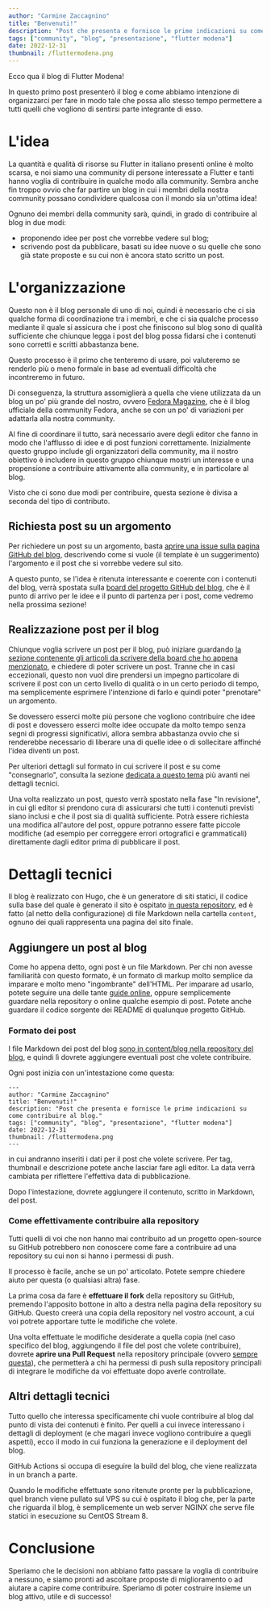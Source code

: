 ```yaml
---
author: "Carmine Zaccagnino"
title: "Benvenuti!"
description: "Post che presenta e fornisce le prime indicazioni su come contribuire al blog."
tags: ["community", "blog", "presentazione", "flutter modena"]
date: 2022-12-31
thumbnail: /fluttermodena.png
---
```


Ecco qua il blog di Flutter Modena!

In questo primo post presenterò il blog e come abbiamo intenzione di organizzarci per fare in modo tale che possa allo stesso tempo permettere a tutti quelli che vogliono di sentirsi parte integrante di esso.

# L'idea

La quantità e qualità di risorse su Flutter in italiano presenti online è molto scarsa, e noi siamo una community di persone interessate a Flutter e tanti hanno voglia di contribuire in qualche modo alla community. Sembra anche fin troppo ovvio che far partire un blog in cui i membri della nostra community possano condividere qualcosa con il mondo sia un'ottima idea!

Ognuno dei membri della community sarà, quindi, in grado di contribuire al blog in due modi:

* proponendo idee per post che vorrebbe vedere sul blog;
* scrivendo post da pubblicare, basati su idee nuove o su quelle che sono già state proposte e su cui non è ancora stato scritto un post.

# L'organizzazione

Questo non è il blog personale di uno di noi, quindi è necessario che ci sia qualche forma di coordinazione tra i membri, e che ci sia qualche processo mediante il quale si assicura che i post che finiscono sul blog sono di qualità sufficiente che chiunque legga i post del blog possa fidarsi che i contenuti sono corretti e scritti abbastanza bene.

Questo processo è il primo che tenteremo di usare, poi valuteremo se renderlo più o meno formale in base ad eventuali difficoltà che incontreremo in futuro.

Di conseguenza, la struttura assomiglierà a quella che viene utilizzata da un blog un po' più grande del nostro, ovvero [Fedora Magazine](https://fedoramagazine.org/), che è il blog ufficiale della community Fedora, anche se con un po' di variazioni per adattarla alla nostra community.

Al fine di coordinare il tutto, sarà necessario avere degli editor che fanno in modo che l'afflusso di idee e di post funzioni correttamente. Inizialmente questo gruppo include gli organizzatori della community, ma il nostro obiettivo è includere in questo gruppo chiunque mostri un interesse e una propensione a contribuire attivamente alla community, e in particolare al blog.

Visto che ci sono due modi per contribuire, questa sezione è divisa a seconda del tipo di contributo.

## Richiesta post su un argomento

Per richiedere un post su un argomento, basta [aprire una issue sulla pagina GitHub del blog](https://github.com/FlutterModena/blog/issues), descrivendo come si vuole (il template è un suggerimento) l'argomento e il post che si vorrebbe vedere sul sito.

A questo punto, se l'idea è ritenuta interessante e coerente con i contenuti del blog, verrà spostata sulla [board del progetto GitHub del blog](https://github.com/orgs/FlutterModena/projects/1), che è il punto di arrivo per le idee e il punto di partenza per i post, come vedremo nella prossima sezione!

## Realizzazione post per il blog

Chiunque voglia scrivere un post per il blog, può iniziare guardando [la sezione contenente gli articoli da scrivere della board che ho appena menzionato](https://github.com/orgs/FlutterModena/projects/1), e chiedere di poter scrivere un post. Tranne che in casi eccezionali, questo non vuol dire prendersi un impegno particolare di scrivere il post con un certo livello di qualità o in un certo periodo di tempo, ma semplicemente esprimere l'intenzione di farlo e quindi poter "prenotare" un argomento.

Se dovessero esserci molte più persone che vogliono contribuire che idee di post e dovessero esserci molte idee occupate da molto tempo senza segni di progressi significativi, allora sembra abbastanza ovvio che si renderebbe necessario di liberare una di quelle idee o di sollecitare affinché l'idea diventi un post.

Per ulteriori dettagli sul formato in cui scrivere il post e su come "consegnarlo", consulta la sezione [dedicata a questo tema](#aggiungere-un-post-al-blog) più avanti nei dettagli tecnici.

Una volta realizzato un post, questo verrà spostato nella fase "In revisione", in cui gli editor si prendono cura di assicurarsi che tutti i contenuti previsti siano inclusi e che il post sia di qualità sufficiente. Potrà essere richiesta una modifica all'autore del post, oppure potranno essere fatte piccole modifiche (ad esempio per correggere errori ortografici e grammaticali) direttamente dagli editor prima di pubblicare il post.

# Dettagli tecnici

Il blog è realizzato con Hugo, che è un generatore di siti statici, il codice sulla base del quale è generato il sito è ospitato [in questa repository](https://github.com/FlutterModena/blog), ed è fatto (al netto della configurazione) di file Markdown nella cartella `content`, ognuno dei quali rappresenta una pagina del sito finale.

## Aggiungere un post al blog

Come ho appena detto, ogni post è un file Markdown. Per chi non avesse familiarità con questo formato, è un formato di markup molto semplice da imparare e molto meno "ingombrante" dell'HTML. Per imparare ad usarlo, potete seguire una delle tante [guide online](https://www.markdownguide.org/tools/hugo/), oppure semplicemente guardare nella repository o online qualche esempio di post. Potete anche guardare il codice sorgente dei README di qualunque progetto GitHub.

### Formato dei post

I file Markdown dei post del blog [sono in content/blog nella repository del blog](https://github.com/FlutterModena/blog/tree/main/content/blog), e quindi lì dovrete aggiungere eventuali post che volete contribuire.

Ogni post inizia con un'intestazione come questa:

```
---
author: "Carmine Zaccagnino"
title: "Benvenuti!"
description: "Post che presenta e fornisce le prime indicazioni su come contribuire al blog."
tags: ["community", "blog", "presentazione", "flutter modena"]
date: 2022-12-31
thumbnail: /fluttermodena.png
---
```

in cui andranno inseriti i dati per il post che volete scrivere. Per tag, thumbnail e descrizione potete anche lasciar fare agli editor. La data verrà cambiata per riflettere l'effettiva data di pubblicazione.

Dopo l'intestazione, dovrete aggiungere il contenuto, scritto in Markdown, del post.

### Come effettivamente contribuire alla repository

Tutti quelli di voi che non hanno mai contribuito ad un progetto open-source su GitHub potrebbero non conoscere come fare a contribuire ad una repository su cui non si hanno i permessi di push.

Il processo è facile, anche se un po' articolato. Potete sempre chiedere aiuto per questa (o qualsiasi altra) fase.

La prima cosa da fare è **effettuare il fork** della repository su GitHub, premendo l'apposito bottone in alto a destra nella pagina della repository su GitHub. Questo creerà una copia della repository nel vostro account, a cui voi potrete apportare tutte le modifiche che volete.

Una volta effettuate le modifiche desiderate a quella copia (nel caso specifico del blog, aggiungendo il file del post che volete contribuire), dovrete **aprire una Pull Request** nella repository principale (ovvero [sempre questa](https://github.com/FlutterModena/blog)), che permetterà a chi ha permessi di push sulla repository principali di integrare le modifiche da voi effettuate dopo averle controllate.

## Altri dettagli tecnici

Tutto quello che interessa specificamente chi vuole contribuire al blog dal punto di vista dei contenuti è finito. Per quelli a cui invece interessano i dettagli di deployment (e che magari invece vogliono contribuire a quegli aspetti), ecco il modo in cui funziona la generazione e il deployment del blog.

GitHub Actions si occupa di eseguire la build del blog, che viene realizzata in un branch a parte.

Quando le modifiche effettuate sono ritenute pronte per la pubblicazione, quel branch viene pullato sul VPS su cui è ospitato il blog che, per la parte che riguarda il blog, è semplicemente un web server NGINX che serve file statici  in esecuzione su CentOS Stream 8.

# Conclusione

Speriamo che le decisioni non abbiano fatto passare la voglia di contribuire a nessuno, e siamo pronti ad ascoltare proposte di miglioramento o ad aiutare a capire come contribuire. Speriamo di poter costruire insieme un blog attivo, utile e di successo!
